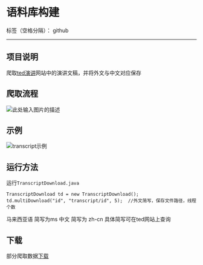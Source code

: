 # 语料库构建

标签（空格分隔）： github

---

## 项目说明
爬取[ted演讲][1]网站中的演讲文稿，并将外文与中文对应保存

## 爬取流程
![此处输入图片的描述][2]

## 示例
![transcript示例][3]

## 运行方法
运行`TranscriptDownload.java`
```
TranscriptDownload td = new TranscriptDownload();
td.multiDownload("id", "transcript/id", 5);  //外文简写，保存文件路径，线程个数 
```
马来西亚语 简写为ms
中文 简写为 zh-cn
具体简写可在ted网站上查询

## 
## 下载
部分爬取数据[下载][4]


  [1]: https://www.ted.com/talks
  [2]: http://oevwfwaro.bkt.clouddn.com/ted%20%E7%88%AC%E5%8F%96%E6%B5%81%E7%A8%8B%E5%9B%BE.png
  [3]: http://oevwfwaro.bkt.clouddn.com/transcript%20%E7%A4%BA%E4%BE%8B.png
  [4]: http://oevwfwaro.bkt.clouddn.com/transcript.zip
